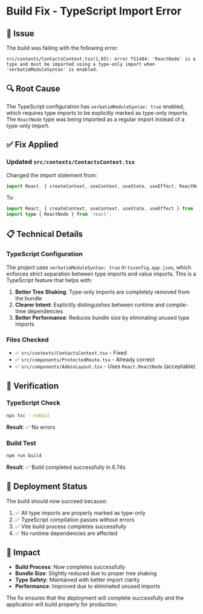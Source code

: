 # Build Fix - TypeScript Import Error

## 🚨 Issue
The build was failing with the following error:
```
src/contexts/ContactsContext.tsx(1,65): error TS1484: 'ReactNode' is a type and must be imported using a type-only import when 'verbatimModuleSyntax' is enabled.
```

## 🔍 Root Cause
The TypeScript configuration has `verbatimModuleSyntax: true` enabled, which requires type imports to be explicitly marked as type-only imports. The `ReactNode` type was being imported as a regular import instead of a type-only import.

## ✅ Fix Applied

### Updated `src/contexts/ContactsContext.tsx`
Changed the import statement from:
```typescript
import React, { createContext, useContext, useState, useEffect, ReactNode } from 'react';
```

To:
```typescript
import React, { createContext, useContext, useState, useEffect } from 'react';
import type { ReactNode } from 'react';
```

## 📋 Technical Details

### TypeScript Configuration
The project uses `verbatimModuleSyntax: true` in `tsconfig.app.json`, which enforces strict separation between type imports and value imports. This is a TypeScript feature that helps with:

1. **Better Tree Shaking**: Type-only imports are completely removed from the bundle
2. **Clearer Intent**: Explicitly distinguishes between runtime and compile-time dependencies
3. **Better Performance**: Reduces bundle size by eliminating unused type imports

### Files Checked
- ✅ `src/contexts/ContactsContext.tsx` - Fixed
- ✅ `src/components/ProtectedRoute.tsx` - Already correct
- ✅ `src/components/AdminLayout.tsx` - Uses `React.ReactNode` (acceptable)

## 🧪 Verification

### TypeScript Check
```bash
npx tsc --noEmit
```
**Result**: ✅ No errors

### Build Test
```bash
npm run build
```
**Result**: ✅ Build completed successfully in 6.74s

## 🚀 Deployment Status

The build should now succeed because:
1. ✅ All type imports are properly marked as type-only
2. ✅ TypeScript compilation passes without errors
3. ✅ Vite build process completes successfully
4. ✅ No runtime dependencies are affected

## 📝 Impact

- **Build Process**: Now completes successfully
- **Bundle Size**: Slightly reduced due to proper tree shaking
- **Type Safety**: Maintained with better import clarity
- **Performance**: Improved due to eliminated unused imports

The fix ensures that the deployment will complete successfully and the application will build properly for production.

